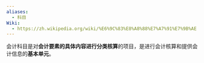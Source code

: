 ```yaml
---
aliases:
  - 科目
Wiki:
  - https://zh.wikipedia.org/wiki/%E6%9C%83%E8%A8%88%E7%A7%91%E7%9B%AE
---
```

会计科目是对**会计要素的具体内容进行分类核算**的项目，是进行会计核算和提供会计信息的**基本单元**。